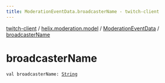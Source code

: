 ```yaml
---
title: ModerationEventData.broadcasterName - twitch-client
---
```


[twitch-client](../../index.html) / [helix.moderation.model](../index.html) / [ModerationEventData](index.html) / [broadcasterName](./broadcaster-name.html)

# broadcasterName

`val broadcasterName: `[`String`](https://kotlinlang.org/api/latest/jvm/stdlib/kotlin/-string/index.html)